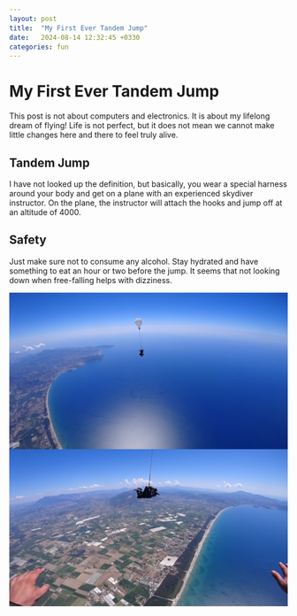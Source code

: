 ```yaml
---
layout: post
title:  "My First Ever Tandem Jump"
date:   2024-08-14 12:32:45 +0330
categories: fun
---
```

# My First Ever Tandem Jump
This post is not about computers and electronics. It is about my lifelong dream of flying! 
Life is not perfect, but it does not mean we cannot make little changes here and there to feel truly alive.  

## Tandem Jump
I have not looked up the definition, but basically, you wear a special harness around your body and get on a plane with an experienced skydiver instructor.
On the plane, the instructor will attach the hooks and jump off at an altitude of 4000. 

## Safety
Just make sure not to consume any alcohol. Stay hydrated and have something to eat an hour or two before the jump. It seems that not looking down when free-falling helps with dizziness.


<img align="center" width="640" src="https://raw.githubusercontent.com/salehjg/salehjg.github.io/master/images/TandemJumpAug2024.1.JPG">

<img align="center" width="640" src="https://raw.githubusercontent.com/salehjg/salehjg.github.io/master/images/TandemJumpAug2024.3.JPG">





